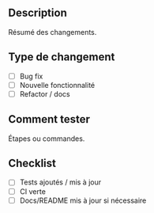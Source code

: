 ## Description
Résumé des changements.

## Type de changement
- [ ] Bug fix
- [ ] Nouvelle fonctionnalité
- [ ] Refactor / docs

## Comment tester
Étapes ou commandes.

## Checklist
- [ ] Tests ajoutés / mis à jour
- [ ] CI verte
- [ ] Docs/README mis à jour si nécessaire
